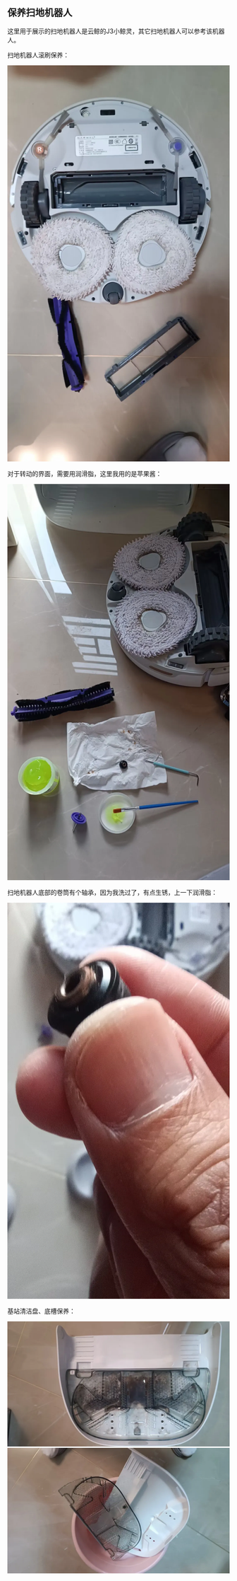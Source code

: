 ## 保养扫地机器人
这里用于展示的扫地机器人是云鲸的J3小鲸灵，其它扫地机器人可以参考该机器人。

扫地机器人滚刷保养：

![滚刷](../images/1-维修家电/01-保养扫地机器人/滚刷.webp)

对于转动的界面，需要用润滑脂，这里我用的是苹果酱：

![滚刷1](../images/1-维修家电/01-保养扫地机器人/滚刷1.webp)

扫地机器人底部的卷筒有个轴承，因为我洗过了，有点生锈，上一下润滑脂：

![滚刷2](../images/1-维修家电/01-保养扫地机器人/滚刷2.webp)

基站清洁盘、底槽保养：

![底槽](../images/1-维修家电/01-保养扫地机器人/底槽.webp)
![底槽1](../images/1-维修家电/01-保养扫地机器人/底槽1.webp)